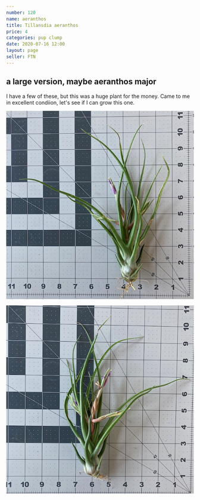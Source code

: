 ```yaml
---
number: 120
name: aeranthos
title: Tillansdia aeranthos
price: 4
categories: pup clump
date: 2020-07-16 12:00
layout: page
seller: FTN
---
```

## a large version, maybe aeranthos major

I have a few of these, but this was a huge plant for the money. Came to me in excellent condiion, let's see if I can grow this one.

!["Tillandsia aeranthos"](/i/IMG_0271.jpeg "Tillandsia aeranthos")

!["Tillandsia aeranthos"](/i/IMG_0272.jpeg "Tillandsia aeranthos")
